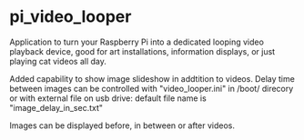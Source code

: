 # pi_video_looper
Application to turn your Raspberry Pi into a dedicated looping video playback device, good for art installations, information displays, or just playing cat videos all day.

Added capability to show image slideshow in addtition to videos.
Delay time between images can be controlled with "video_looper.ini" in /boot/ direcory or with external file on usb drive: default file name is "image_delay_in_sec.txt"

Images can be displayed before, in between or after videos.
